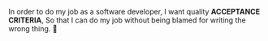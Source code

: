 In order to do my job as a software developer,
I want quality **ACCEPTANCE CRITERIA**,
So that I can do my job without being blamed for writing the wrong thing. 🤦